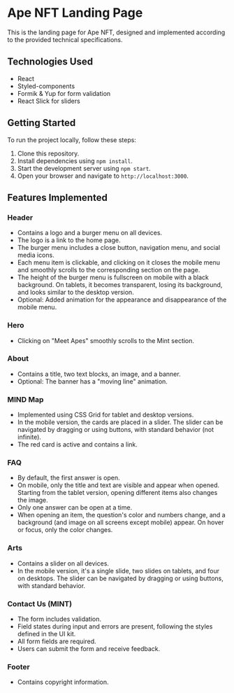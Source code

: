 # Ape NFT Landing Page

This is the landing page for Ape NFT, designed and implemented according to the provided technical specifications.

## Technologies Used

- React
- Styled-components
- Formik & Yup for form validation
- React Slick for sliders

## Getting Started

To run the project locally, follow these steps:

1. Clone this repository.
2. Install dependencies using `npm install`.
3. Start the development server using `npm start`.
4. Open your browser and navigate to `http://localhost:3000`.

## Features Implemented

### Header

- Contains a logo and a burger menu on all devices.
- The logo is a link to the home page.
- The burger menu includes a close button, navigation menu, and social media icons.
- Each menu item is clickable, and clicking on it closes the mobile menu and smoothly scrolls to the corresponding section on the page.
- The height of the burger menu is fullscreen on mobile with a black background. On tablets, it becomes transparent, losing its background, and looks similar to the desktop version.
- Optional: Added animation for the appearance and disappearance of the mobile menu.

### Hero

- Clicking on "Meet Apes" smoothly scrolls to the Mint section.

### About

- Contains a title, two text blocks, an image, and a banner.
- Optional: The banner has a "moving line" animation.

### MIND Map

- Implemented using CSS Grid for tablet and desktop versions.
- In the mobile version, the cards are placed in a slider. The slider can be navigated by dragging or using buttons, with standard behavior (not infinite).
- The red card is active and contains a link.
  
### FAQ

- By default, the first answer is open.
- On mobile, only the title and text are visible and appear when opened. Starting from the tablet version, opening different items also changes the image.
- Only one answer can be open at a time.
- When opening an item, the question's color and numbers change, and a background (and image on all screens except mobile) appear. On hover or focus, only the color changes.

### Arts

- Contains a slider on all devices.
- In the mobile version, it's a single slide, two slides on tablets, and four on desktops. The slider can be navigated by dragging or using buttons, with standard behavior.

### Contact Us (MINT)

- The form includes validation.
- Field states during input and errors are present, following the styles defined in the UI kit.
- All form fields are required.
- Users can submit the form and receive feedback.

### Footer

- Contains copyright information.

